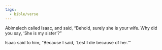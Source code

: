 ```yaml
---
tags:
  - bible/verse
---
```

Abimelech called Isaac, and said, “Behold, surely she is your wife. Why did you say, ‘She is my sister’?”

Isaac said to him, “Because I said, ‘Lest I die because of her.’”